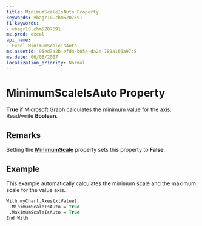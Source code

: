 ```yaml
---
title: MinimumScaleIsAuto Property
keywords: vbagr10.chm5207691
f1_keywords:
- vbagr10.chm5207691
ms.prod: excel
api_name:
- Excel.MinimumScaleIsAuto
ms.assetid: 95ed7a2b-efda-b05a-da2e-789a166a97c8
ms.date: 06/08/2017
localization_priority: Normal
---
```



# MinimumScaleIsAuto Property

 **True** if Microsoft Graph calculates the minimum value for the axis. Read/write **Boolean**.


## Remarks

Setting the  **[MinimumScale](Excel.MinimumScale.md)** property sets this property to  **False**.


## Example

This example automatically calculates the minimum scale and the maximum scale for the value axis.


```vb
With myChart.Axes(xlValue) 
 .MinimumScaleIsAuto = True 
 .MaximumScaleIsAuto = True 
End With
```


